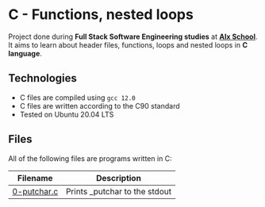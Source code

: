# C - Functions, nested loops

Project done during **Full Stack Software Engineering studies** at [**Alx School**](https://www.alxafrica.com/). It aims to learn about header files, functions, loops and nested loops in **C language**.

## Technologies

-   C files are compiled using `gcc 12.0`
-   C files are written according to the C90 standard
-   Tested on Ubuntu 20.04 LTS

## Files

All of the following files are programs written in C:

| Filename                   | Description                    |
| -------------------------- | ------------------------------ |
| [0-putchar.c](0-putchar.c) | Prints \_putchar to the stdout |
